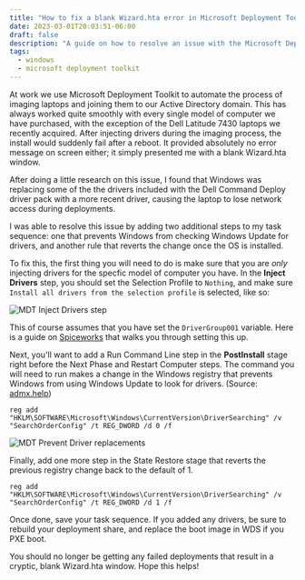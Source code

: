 ```yaml
---
title: "How to fix a blank Wizard.hta error in Microsoft Deployment Toolkit"
date: 2023-03-01T20:03:51-06:00
draft: false
description: "A guide on how to resolve an issue with the Microsoft Deployment Toolkit where the deployment fails with a blank Wizard.hta screen"
tags:
  - windows
  - microsoft deployment toolkit
---
```


At work we use Microsoft Deployment Toolkit to automate the process of imaging
laptops and joining them to our Active Directory domain. This has always worked
quite smoothly with every single model of computer we have purchased, with the
exception of the Dell Latitude 7430 laptops we recently acquired. After
injecting drivers during the imaging process, the install would suddenly fail
after a reboot. It provided absolutely no error message on screen either; it
simply presented me with a blank Wizard.hta window.

After doing a little research on this issue, I found that Windows was replacing 
some of the the drivers included with the Dell Command Deploy driver pack with a
more recent driver, causing the laptop to lose network access during
deployments.

I was able to resolve this issue by adding two additional steps to my task
sequence: one that prevents Windows from checking Windows Update for drivers,
and another rule that reverts the change once the OS is installed.

To fix this, the first thing you will need to do is make sure that you are 
*only* injecting drivers for the specfic model of computer you have. In the
**Inject Drivers** step, you should set the Selection Profile to `Nothing`, and
make sure `Install all drivers from the selection profile` is selected, like so:

![MDT Inject Drivers step](/img/mdt_injectdrivers.png)

This of course assumes that you have set the `DriverGroup001` variable. Here is
a guide on [Spiceworks][0] that walks you through setting this up.

Next, you'll want to add a Run Command Line step in the **PostInstall** stage
right before the Next Phase and Restart Computer steps. The command you will
need to run makes a change in the Windows registry that prevents Windows from
using Windows Update to look for drivers. (Source: [admx.help][1])

    reg add "HKLM\SOFTWARE\Microsoft\Windows\CurrentVersion\DriverSearching" /v "SearchOrderConfig" /t REG_DWORD /d 0 /f

![MDT Prevent Driver replacements](/img/mdt_nodriverreplace.png)

Finally, add one more step in the State Restore stage that reverts the previous
registry change back to the default of 1.

    reg add "HKLM\SOFTWARE\Microsoft\Windows\CurrentVersion\DriverSearching" /v "SearchOrderConfig" /t REG_DWORD /d 1 /f

Once done, save your task sequence. If you added any drivers, be sure to rebuild
your deployment share, and replace the boot image in WDS if you PXE boot.

You should no longer be getting any failed deployments that result in a cryptic,
blank Wizard.hta window. Hope this helps!

[0]:https://community.spiceworks.com/how_to/116865-add-drivers-to-mdt-all-versions-total-control-method
[1]:https://admx.help/?Category=Windows_10_2016&Policy=Microsoft.Policies.DeviceSoftwareSetup::DriverSearchPlaces_SearchOrderConfiguration
